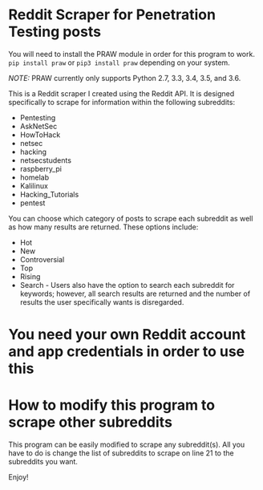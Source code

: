 # Reddit Scraper for Penetration Testing posts

You will need to install the PRAW module in order for this program to work. `pip install praw` or `pip3 install praw` depending on your system.

*NOTE:* PRAW currently only supports Python 2.7, 3.3, 3.4, 3.5, and 3.6.

This is a Reddit scraper I created using the Reddit API. It is designed specifically to scrape for information within the following subreddits:
 - Pentesting
 - AskNetSec
 - HowToHack
 - netsec
 - hacking
 - netsecstudents
 - raspberry_pi
 - homelab
 - Kalilinux
 - Hacking_Tutorials
 - pentest

You can choose which category of posts to scrape each subreddit as well as how many results are returned. These options include:
 - Hot
 - New
 - Controversial
 - Top
 - Rising
 - Search - Users also have the option to search each subreddit for keywords; however, all search results are returned and the number of results the user specifically wants is disregarded.

# You need your own Reddit account and app credentials in order to use this



# How to modify this program to scrape other subreddits

This program can be easily modified to scrape any subreddit(s). All you have to do is change the list of subreddits to scrape on line 21 to the subreddits you want.

Enjoy!
